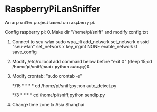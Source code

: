 # RaspberryPiLanSniffer
An arp sniffer project based on raspberry pi.

Config raspberry pi:
0. Make dir "/home/pi/sniff" and modify config.txt

1. Connect to seu-wlan
    sudo wpa_cli
    add_network
    set_network x ssid "seu-wlan"
    set_network x key_mgmt NONE
    enable_network 0
    save_config

2. Modify /etc/rc.local
    add command below before "exit 0"
    (sleep 15;cd /home/pi/sniff/;sudo python auto.py)&

3. Modify crontab:
    "sudo crontab -e"
    
    */15 * * * * cd /home/pi/sniff;python auto_detect.py
    
    */3 * * * * cd /home/pi/sniff;python sendip.py

4. Change time zone to Asia Shanghai

